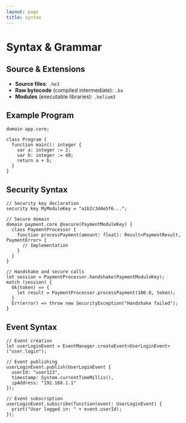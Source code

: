 ```yaml
---
layout: page
title: syntax
---
```

# Syntax & Grammar

## Source & Extensions
- **Source files**: `.he3`
- **Raw bytecode** (compiled intermediate): `.bx`
- **Modules** (executable libraries): `.helium3`

## Example Program
```he3
domain app.core;

class Program {
  function main(): integer {
    var a: integer := 2;
    var b: integer := 40;
    return a + b;
  }
}
```

## Security Syntax
```he3
// Security key declaration
security key MyModuleKey = "a1b2c3d4e5f6...";

// Secure domain
domain payment.core @secure(PaymentModuleKey) {
  class PaymentProcessor {
    function processPayment(amount: float): Result<PaymentResult, PaymentError> {
      // Implementation
    }
  }
}

// Handshake and secure calls
let session = PaymentProcessor.handshake(PaymentModuleKey);
match (session) {
  Ok(token) => {
    let result = PaymentProcessor.processPayment(100.0, token);
  }
  Err(error) => throw new SecurityException("Handshake failed");
}
```

## Event Syntax
```he3
// Event creation
let userLoginEvent = EventManager.createEvent<UserLoginEvent>("user.login");

// Event publishing
userLoginEvent.publish(UserLoginEvent {
  userId: "user123",
  timestamp: System.currentTimeMillis(),
  ipAddress: "192.168.1.1"
});

// Event subscription
userLoginEvent.subscribe(function(event: UserLoginEvent) {
  print("User logged in: " + event.userId);
});
```
